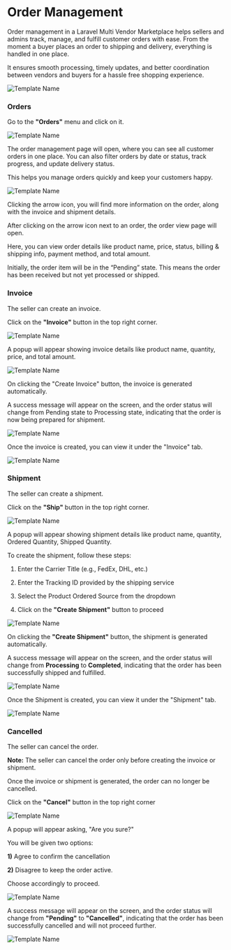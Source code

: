 # Order Management

Order management in a Laravel Multi Vendor Marketplace helps sellers and admins track, manage, and fulfill customer orders with ease. 
From the moment a buyer places an order to shipping and delivery, everything is handled in one place. 

It ensures smooth processing, timely updates, and better coordination between vendors and buyers for a hassle free shopping experience.

![Template Name](../../assets/2.0/images/MultiVendorMarketplace/1homepage.png)

### Orders

Go to the **"Orders"** menu and click on it. 

![Template Name](../../assets/2.0/images/MultiVendorMarketplace/dashboard-order.png)

The order management page will open, where you can see all customer orders in one place. You can also filter orders by date or status, track progress, and update delivery status. 

This helps you manage orders quickly and keep your customers happy.

![Template Name](../../assets/2.0/images/MultiVendorMarketplace/order-page.png)

Clicking the arrow icon, you will find more information on the order, along with the invoice and shipment details.

After clicking on the arrow icon next to an order, the order view page will open. 

Here, you can view order details like product name, price, status, billing & shipping info, payment method, and total amount.

Initially, the order item will be in the “Pending” state. This means the order has been received but not yet processed or shipped. 

### Invoice

The seller can create an invoice. 

Click on the **"Invoice"** button in the top right corner.

![Template Name](../../assets/2.0/images/MultiVendorMarketplace/pending-status-invoice.png)

A popup will appear showing invoice details like product name, quantity, price, and total amount. 

![Template Name](../../assets/2.0/images/MultiVendorMarketplace/create-invoice.png)

On clicking the "Create Invoice" button, the invoice is generated automatically.

A success message will appear on the screen, and the order status will change from Pending state to Processing state, indicating that the order is now being prepared for shipment.

![Template Name](../../assets/2.0/images/MultiVendorMarketplace/processing-state.png)

Once the invoice is created, you can view it under the "Invoice" tab.

![Template Name](../../assets/2.0/images/MultiVendorMarketplace/invoice.png)

### Shipment

The seller can create a shipment. 

Click on the **"Ship"** button in the top right corner.

![Template Name](../../assets/2.0/images/MultiVendorMarketplace/Ship-button.png)

A popup will appear showing shipment details like product name, quantity, Ordered Quantity, Shipped Quantity.

To create the shipment, follow these steps:

1) Enter the Carrier Title (e.g., FedEx, DHL, etc.)


2) Enter the Tracking ID provided by the shipping service


3) Select the Product Ordered Source from the dropdown


4) Click on the **"Create Shipment"** button to proceed

![Template Name](../../assets/2.0/images/MultiVendorMarketplace/create-ship.png)

On clicking the **"Create Shipment"** button, the shipment is generated automatically. 

A success message will appear on the screen, and the order status will change from **Processing** to **Completed**, indicating that the order has been successfully shipped and fulfilled.

![Template Name](../../assets/2.0/images/MultiVendorMarketplace/complete.png)

Once the Shipment is created, you can view it under the "Shipment" tab.

![Template Name](../../assets/2.0/images/MultiVendorMarketplace/Shipment.png)

### Cancelled

The seller can cancel the order. 

**Note:** The seller can cancel the order only before creating the invoice or shipment. 

Once the invoice or shipment is generated, the order can no longer be cancelled.

Click on the **"Cancel"** button in the top right corner

![Template Name](../../assets/2.0/images/MultiVendorMarketplace/cancel-button.png)

A popup will appear asking, "Are you sure?"

You will be given two options: 

**1)** Agree to confirm the cancellation

**2)** Disagree to keep the order active. 

Choose accordingly to proceed. 

![Template Name](../../assets/2.0/images/MultiVendorMarketplace/msg-popup.png)

A success message will appear on the screen, and the order status will change from **"Pending"** to **"Cancelled"**, indicating that the order has been successfully cancelled and will not proceed further.

![Template Name](../../assets/2.0/images/MultiVendorMarketplace/cancelled.png)

